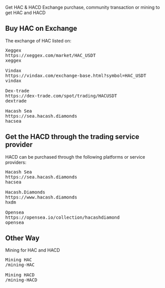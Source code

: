 Get HAC & HACD
Exchange purchase, community transaction or mining to get HAC and HACD


<a name="HAC"></a>

## Buy HAC on Exchange

The exchange of HAC listed on:

<pre class="links">
Xeggex
https://xeggex.com/market/HAC_USDT
xeggex

Vindax
https://vindax.com/exchange-base.html?symbol=HAC_USDT
vindax

Dex-trade
https://dex-trade.com/spot/trading/HACUSDT
dextrade

Hacash Sea
https://sea.hacash.diamonds
hacsea
</pre>


<a name="HACD"></a>

## Get the HACD through the trading service provider

HACD can be purchased through the following platforms or service providers:

<pre class="links">
Hacash Sea
https://sea.hacash.diamonds
hacsea

Hacash.Diamonds
https://www.hacash.diamonds
hxdm

Opensea
https://opensea.io/collection/hacashdiamond
opensea
</pre>


## Other Way

Mining for HAC and HACD

<pre class="links">
Mining HAC
/mining-HAC

Mining HACD
/mining-HACD
</pre>

